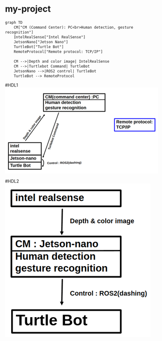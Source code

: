 # my-project
```mermaid
graph TD
    CM["CM (Command Center): PC<br>Human detection, gesture recognition"]
    IntelRealSense["Intel RealSense"]
    JetsonNano["Jetson Nano"]
    TurtleBot["Turtle Bot"]
    RemoteProtocol["Remote protocol: TCP/IP"]

    CM -->|Depth and color image| IntelRealSense
    CM -->|Turtlebot Command| TurtleBot
    JetsonNano -->|ROS2 control| TurtleBot
    TurtleBot --> RemoteProtocol
```

#HDL1
![HDL1](./HLD1.png)


#HDL2
![HDL2](./HLD2.png)
